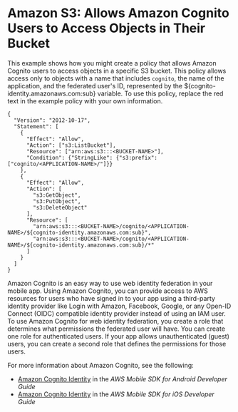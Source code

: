 # Amazon S3: Allows Amazon Cognito Users to Access Objects in Their Bucket<a name="reference_policies_examples_s3_cognito-bucket"></a>

This example shows how you might create a policy that allows Amazon Cognito users to access objects in a specific S3 bucket\. This policy allows access only to objects with a name that includes `cognito`, the name of the application, and the federated user's ID, represented by the $\{cognito\-identity\.amazonaws\.com:sub\} variable\. To use this policy, replace the red text in the example policy with your own information\.

```
{
  "Version": "2012-10-17",
  "Statement": [
    {
      "Effect": "Allow",
      "Action": ["s3:ListBucket"],
      "Resource": ["arn:aws:s3:::<BUCKET-NAME>"],
      "Condition": {"StringLike": {"s3:prefix": ["cognito/<APPLICATION-NAME>/"]}}
    },
    {
      "Effect": "Allow",
      "Action": [
        "s3:GetObject",
        "s3:PutObject",
        "s3:DeleteObject"
      ],
      "Resource": [
        "arn:aws:s3:::<BUCKET-NAME>/cognito/<APPLICATION-NAME>/${cognito-identity.amazonaws.com:sub}",
        "arn:aws:s3:::<BUCKET-NAME>/cognito/<APPLICATION-NAME>/${cognito-identity.amazonaws.com:sub}/*"
      ]
    }
  ]
}
```

Amazon Cognito is an easy way to use web identity federation in your mobile app\. Using Amazon Cognito, you can provide access to AWS resources for users who have signed in to your app using a third\-party identity provider like Login with Amazon, Facebook, Google, or any Open\-ID Connect \(OIDC\) compatible identity provider instead of using an IAM user\. To use Amazon Cognito for web identity federation, you create a role that determines what permissions the federated user will have\. You can create one role for authenticated users\. If your app allows unauthenticated \(guest\) users, you can create a second role that defines the permissions for those users\. 

For more information about Amazon Cognito, see the following:
+ [Amazon Cognito Identity](http://docs.aws.amazon.com/mobile/sdkforandroid/developerguide/cognito-auth.html) in the *AWS Mobile SDK for Android Developer Guide*
+ [Amazon Cognito Identity](http://docs.aws.amazon.com/mobile/sdkforios/developerguide/cognito-auth.html) in the *AWS Mobile SDK for iOS Developer Guide*